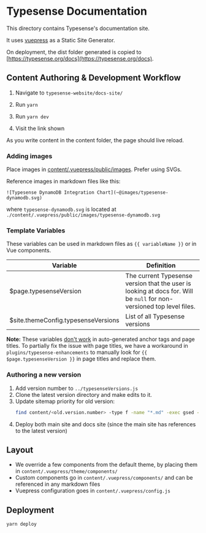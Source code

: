 # Typesense Documentation

This directory contains Typesense's documentation site.

It uses [vuepress](https://vuepress.vuejs.org/) as a Static Site Generator.

On deployment, the dist folder generated is copied to [https://typesense.org/docs](https://typesense.org/docs).

## Content Authoring & Development Workflow

1. Navigate to `typesense-website/docs-site/`

2. Run `yarn`
3. Run `yarn dev`
4. Visit the link shown

As you write content in the content folder, the page should live reload.

### Adding images

Place images in [content/.vuepress/public/images](content/.vuepress/public/images). Prefer using SVGs. 

Reference images in markdown files like this: 

```
![Typesense DynamoDB Integration Chart](~@images/typesense-dynamodb.svg)
```

where `typesense-dynamodb.svg` is located at `./content/.vuepress/public/images/typesense-dynamodb.svg`

### Template Variables

These variables can be used in markdown files as `{{ variableName }}` or in Vue components.

| Variable                            | Definition                                                                                                            |
|-------------------------------------|-----------------------------------------------------------------------------------------------------------------------|
| $page.typesenseVersion              | The current Typesense version that the user is looking at docs for. Will be `null` for non-versioned top level files. |
| $site.themeConfig.typesenseVersions | List of all Typesense versions                                                                                        |

**Note:** These variables [don't work](https://github.com/vuejs/vuepress/issues/2379) in auto-generated anchor tags and page titles.
To partially fix the issue with page titles, we have a workaround in `plugins/typesense-enhancements` to manually look for `{{ $page.typesenseVersion }}` in page titles and replace them.

### Authoring a new version

1. Add version number to `../typesenseVersions.js`
1. Clone the latest version directory and make edits to it.
1. Update sitemap priority for old version:
   ```bash
   find content/<old.version.number> -type f -name "*.md" -exec gsed -i 's/  priority: 0.7/  priority: 0.3/' {} +
   ```
1. Deploy both main site and docs site (since the main site has references to the latest version)

## Layout

- We override a few components from the default theme, by placing them in `content/.vuepress/theme/components/`
- Custom components go in `content/.vuepress/components/` and can be referenced in any markdown files
- Vuepress configuration goes in `content/.vuepress/config.js`

## Deployment

```shell
yarn deploy
```
